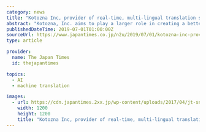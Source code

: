 ```yaml
---
category: news
title: "Kotozna Inc, provider of real-time, multi-lingual translation services, selected to join “J-Startup” program,"
abstract: "Kotozna, Inc. aims to play a larger role in creating a better world by sharing the benefits of the latest technologies, such as innovative artificial intelligence and machine translations capabilities, to all those in any country or region, regardless of ..."
publishedDateTime: 2019-07-01T01:00:00Z
sourceUrl: https://www.japantimes.co.jp/n2u/2019/07/01/kotozna-inc-provider-of-real-time-multi-lingual-translation-services-selected-to-join-j-startup-program-a-meti-initiative-to-create-unicorns/
type: article

provider:
  name: The Japan Times
  id: thejapantimes

topics:
  - AI
  - machine translation

images:
  - url: https://cdn.japantimes.2xx.jp/wp-content/uploads/2017/04/jt-sns.png
    width: 1200
    height: 1200
    title: "Kotozna Inc, provider of real-time, multi-lingual translation services, selected to join “J-Startup” program,"
---
```

